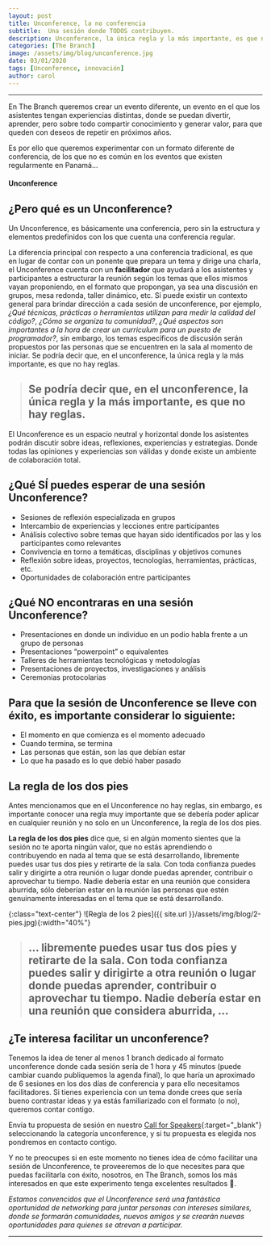 ```yaml
---
layout: post
title: Unconference, la no conferencia
subtitle:  Una sesión donde TODOS contribuyen.
description: Unconference, la única regla y la más importante, es que no hay reglas.
categories: [The Branch]
image: /assets/img/blog/unconference.jpg
date: 03/01/2020
tags: [Unconference, innovación]
author: carol
---
```


****

En The Branch queremos crear un evento diferente, un evento en el que los asistentes tengan experiencias distintas, donde se puedan divertir, aprender, pero sobre todo compartir conocimiento y generar valor, para que queden con deseos de repetir en próximos años. 

Es por ello que queremos experimentar con un formato diferente de conferencia, de los que no es común en los eventos que existen regularmente en Panamá...

#### Unconference

## ¿Pero qué es un Unconference?

Un Unconference, es básicamente una conferencia, pero sin la estructura y elementos predefinidos con los que cuenta una conferencia regular. 

La diferencia principal con respecto a una conferencia tradicional, es que en lugar de contar con un ponente que prepara un tema y dirige una charla, el Unconference cuenta con un **facilitador** que ayudará a los asistentes y participantes a estructurar la reunión según los temas que ellos mismos vayan proponiendo, en el formato que propongan, ya sea una discusión en grupos, mesa redonda, taller dinámico, etc. Sí puede existir un contexto general para brindar dirección a cada sesión de unconference, por ejemplo, _¿Qué técnicas, prácticas o herramientas utilizan para medir la calidad del código?_, _¿Cómo se organiza tu comunidad?_, _¿Qué aspectos son importantes a la hora de crear un curriculum para un puesto de programador?_, sin embargo, los temas específicos de discusión serán propuestos por las personas que se encuentren en la sala al momento de iniciar. Se podría decir que, en el unconference, la única regla y la más importante, es que no hay reglas.

> ## Se podría decir que, en el unconference, la única regla y la más importante, es que no hay reglas.

El Unconference es un espacio neutral y horizontal donde los asistentes podrán discutir sobre ideas, reflexiones, experiencias y estrategias. Donde todas las opiniones y experiencias son válidas y donde existe un ambiente de colaboración total.

## ¿Qué **SÍ** puedes esperar de una sesión Unconference?

- Sesiones de reflexión especializada en grupos
- Intercambio de experiencias y lecciones entre participantes
- Análisis colectivo sobre temas que hayan sido identificados por las y los participantes como
relevantes
- Convivencia en torno a temáticas, disciplinas y objetivos comunes
- Reflexión sobre ideas, proyectos, tecnologías, herramientas, prácticas, etc.
- Oportunidades de colaboración entre participantes

## ¿Qué **NO** encontraras en una sesión Unconference?
- Presentaciones en donde un individuo en un podio habla frente a un grupo de personas
- Presentaciones “powerpoint” o equivalentes
- Talleres de herramientas tecnológicas y metodologías
- Presentaciones de proyectos, investigaciones y análisis
- Ceremonias protocolarias

## Para que la sesión de Unconference se lleve con éxito, es importante considerar lo siguiente:
- El momento en que comienza es el momento adecuado
- Cuando termina, se termina 
- Las personas que están, son las que debían estar 
- Lo que ha pasado es lo que debió haber pasado 

## La regla de los dos pies

Antes mencionamos que en el Unconference no hay reglas, sin embargo, es importante conocer una regla muy importante que se debería poder aplicar en cualquier reunión y no solo en un Unconference, la regla de los dos pies. 

**La regla de los dos pies** dice que, si en algún momento sientes que la sesión no te aporta ningún valor, que no estás aprendiendo o contribuyendo en nada al tema que se está desarrollando, libremente puedes usar tus dos pies y retirarte de la sala. Con toda confianza puedes salir y dirigirte a otra reunión o lugar donde puedas aprender, contribuir o aprovechar tu tiempo. Nadie debería estar en una reunión que considera aburrida, sólo deberían estar en la reunión las personas que estén genuinamente interesadas en el tema que se está desarrollando.

{:class="text-center"}
![Regla de los 2 pies]({{ site.url }}/assets/img/blog/2-pies.jpg){:width="40%"}

> ## ... libremente puedes usar tus dos pies y retirarte de la sala. Con toda confianza puedes salir y dirigirte a otra reunión o lugar donde puedas aprender, contribuir o aprovechar tu tiempo. Nadie debería estar en una reunión que considera aburrida, ...

## ¿Te interesa facilitar un unconference?

Tenemos la idea de tener al menos 1 branch dedicado al formato unconference donde cada sesión sería de 1 hora y 45 minutos (puede cambiar cuando publiquemos la agenda final), lo que haría un aproximado de 6 sesiones en los dos días de conferencia y para ello necesitamos facilitadores. Si tienes experiencia con un tema donde crees que sería bueno contrastar ideas y ya estás familiarizado con el formato (o no), queremos contar contigo. 

Envía tu propuesta de sesión en nuestro [Call for Speakers]({{site.url}}/speakers){:target="_blank"} seleccionando la categoría unconference, y si tu propuesta es elegida nos pondremos en contacto contigo.

Y no te preocupes si en este momento no tienes idea de cómo facilitar una sesión de Unconference, te proveeremos de lo que necesites para que puedas facilitarla con éxito, nosotros, en The Branch, somos los más interesados en que este experimento tenga excelentes resultados 🙂.

*Estamos convencidos que el Unconference será una fantástica oportunidad de networking para juntar personas con intereses similares, donde se formarán comunidades, nuevos amigos y se crearán nuevas oportunidades para quienes se atrevan a participar.*

***
